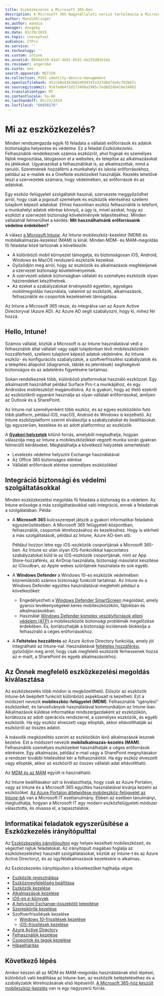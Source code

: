 ```yaml
---
title: Eszközkezelés a Microsoft 365-ben
description: A Microsoft 365 Nagyvállalati verzió tartalmazza a Microsoft Intune-t. Tekintse meg, hogyan nyújt az Intune a mobileszköz-kezelés és a mobilalkalmazás-kezelés a szervezet számára. Olvassa el a gyakori forgatókönyvek és a Microsoft 365 környezetbe telepítése az Intune-nal.
author: MandiOhlinger
ms.author: mandia
manager: dougeby
ms.date: 03/29/2019
ms.topic: conceptual
audience: ITPro
ms.service: ''
ms.technology: ''
ms.custom: intune
ms.assetid: 0649d310-43a7-4b01-85d2-da255d03e1da
ms.reviewer: angerobe
ms.suite: ems
search.appverid: MET150
ms.collection: M365-identity-device-management
ms.openlocfilehash: 452cb8e4163b82d699347a33fd8dfda9c792b6fc
ms.sourcegitcommit: 916fed64f3d173498a2905c7ed8d2d6416e34061
ms.translationtype: MT
ms.contentlocale: hu-HU
ms.lasthandoff: 05/23/2019
ms.locfileid: "66050276"
---
```

# <a name="what-is-device-management"></a>Mi az eszközkezelés? 

Minden rendszergazda egyik fő feladata a vállalati erőforrások és adatok biztonságba helyezése és védelme. Ez a feladat *Eszközkezelés*. Felhasználók rendelkeznek számos eszközről, ahol fognak és személyes fájlok megosztása, látogasson el a websites, és telepítse az alkalmazásokat és játékokat. Ugyanazokat a felhasználókat is, az alkalmazottak, mind a tanulói. Szeretnének hozzáférni a munkahelyi és iskolai erőforrásokhoz, például az e-mailek és a OneNote eszközeiket használják. Kezelés lehetővé teszi a szervezetek számára, hogy védelmében, az erőforrások és az adatokat. 

Egy eszköz-felügyeleti szolgáltatót használ, szervezete meggyőződhet arról, hogy csak a jogosult személyek és eszközök eléréséhez szellemi tulajdont képező adatokat. Ehhez hasonlóan eszköz felhasználók is telefont, a munkahelyi adatok elérése könnyű, a úgy is, mivel azokat, hogy az eszközt a szervezeti biztonsági követelmények teljesítéséhez. Minden vállalatnál felmerülhet a kérdés: **Mit használhatnánk erőforrásaink védelme érdekében?**

A válasz [a Microsoft Intune](https://docs.microsoft.com/intune/introduction-intune). Az Intune mobileszköz-kezelést (MDM) és mobilalkalmazás-kezelést (MAM) is kínál. Minden MDM- és MAM-megoldás fő feladatai közé tartoznak a következők:

- A különböző mobil környezet támogatja, és biztonságosan iOS, Android, Windows és MacOS rendszerű eszközök kezelése.
- Győződjön meg arról, hogy az eszközök és alkalmazások megfeleljenek a szervezet biztonsági követelményeinek.
- A szervezeti adatok biztonságban vállalati és személyes eszközök olyan házirendeket készíthetnek.
- Az ezeket a szabályzatokat érvényesítő egyetlen, egységes mobilmegoldás használata, valamint az eszközök, alkalmazások, felhasználók és csoportok kezelésének támogatása.

Az Intune a Microsoft 365 része, és integrálva van az Azure Active Directoryval (Azure AD). Az Azure AD segít szabályozni, hogy ki, mihez fér hozzá.

## <a name="hello-intune"></a>Hello, Intune!
Számos vállalat, köztük a Microsoft is az Intune használatával védi a felhasználók által vállalati vagy saját tulajdonban lévő mobileszközökön hozzáférhető, szellemi tulajdont képező adatok védelmére. Az Intune eszköz- és konfigurációs szabályzatok, a szoftverfrissítési szabályzatok és a telepítési állapotot (diagramok, táblák és jelentések) segítségével biztonságos és az adatelérés figyelésére tartalmaz.

Sokan rendelkeznek több, különböző platformokat használó eszközzel. Egy alkalmazott használhat például Surface Pro-t a munkájához, és egy Androidos mobileszközt magáncélokra. Az is gyakori, hogy az illető ezekről az eszközökről egyaránt használja az olyan vállalati erőforrásokat, amilyen az Outlook és a SharePoint.

Az Intune-nal személyenként több eszköz, és az egyes eszközökön futó több platform, például iOS, macOS, Android és Windows is kezelhető. Az Intune eszközplatform szerint elválasztja a szabályzatokat és beállításokat. Így egyszerűen, kezelése és az adott platformhoz az eszközök.

A **[Gyakori helyzetek](https://docs.microsoft.com/intune/common-scenarios)** kitűnő forrás, amelyből megtudhatja, hogyan válaszolja meg az Intune a mobileszközökkel végzett munka során gyakran felmerülő kérdéseket. Megtalálhatja a következő helyzetek ismertetését:  
- Levelezés védelme helyszíni Exchange használatával
- Az Office 365 biztonságos elérése
- Vállalati erőforrások elérése személyes eszközökkel

## <a name="integration-with-secure-and-protect-services"></a>Integráció biztonsági és védelmi szolgáltatásokkal
Minden eszközkezelési megoldás fő feladata a biztonság és a védelem. Az Intune erőssége a más szolgáltatásokkal való integráció, ennek a feladatnak a szolgálatában. Példa:

- A **Microsoft 365** kulcsszerepet játszik a gyakori informatikai feladatok egyszerűsítésében. A Microsoft 365 felügyeleti központban, felhasználók, csoportok létrehozásához és kezeléséhez. Hogy is elérheti a más szolgáltatások, például az Intune, Azure AD-ben stb. 

  Például hozzon létre egy iOS-eszközök csoportjának a Microsoft 365-ben. Az Intune ez után olyan iOS-funkciókkal kapcsolatos szabályzatokat küld le az iOS-eszközök csoportjának, mint az App Store-hozzáférés, az AirDrop használata, biztonsági másolatot készítése az iCloudban, az Apple webes szűrőjének használata és sok egyéb.

- A **Windows Defender** a Windows 10-es eszközök védelmében közreműködő számos biztonsági funkciót tartalmaz. Az Intune és a Windows Defender együttes használatával megteheti például a következőket: 

    - Engedélyezheti a [Windows Defender SmartScreen](https://docs.microsoft.com/intune/endpoint-protection-windows-10) megoldást, amely gyanús tevékenységeket keres mobileszközökön, fájlokban és alkalmazásokban. 
    - Használat [Windows Defender komplex veszélyforrások elleni védelem (ATP)](https://docs.microsoft.com/intune/advanced-threat-protection) a mobileszközök biztonsági problémák megelőzése érdekében. És, korlátozhatják a biztonsági incidensek blokkolja a felhasználó a céges erőforrásokhoz.

- A **Feltételes hozzáférés** az Azure Active Directory funkciója, amely jól integrálható az Intune-nal. Használatával [feltételes hozzáférési](https://docs.microsoft.com/intune/conditional-access), győződjön meg arról, hogy csak megfelelő eszközök férhessenek hozzá az e-mailt, a SharePoint és egyéb alkalmazásokhoz. 

## <a name="choose-the-device-management-solution-thats-right-for-you"></a>Az Önnek megfelelő eszközkezelési megoldás kiválasztása

Az eszközkezelés több módon is megközelíthető. Először az eszközök Intune-bA beépített funkciót különböző aspektusait is kezelheti. Ezt a módszert nevezik **mobileszköz-felügyelet (MDM)**. Felhasználók "igénylési" eszközeiket, és tanúsítványok használatával kommunikáljon az Intune-ban. Alkalmazások küldése informatikai rendszergazdaként az eszközökön, korlátozza az adott operációs rendszerrel, a személyes eszközök, és egyéb eszközök. Ha egy eszköz elveszett vagy ellopták, akkor eltávolíthatják az eszközről az összes adatot. 

A második megközelítés szerint az eszközökön lévő alkalmazások lesznek kezelve. Ezt a módszert nevezik **mobilalkalmazás-kezelés (MAM)**. Felhasználók személyes eszközeiket használhatják a céges erőforrások elérésére. Egy alkalmazás, például e-mail vagy a SharePoint megnyitásakor a rendszer további hitelesítést kér a felhasználótól. Ha egy eszköz elveszett vagy ellopták, akkor az eszközről az összes vállalati adat eltávolítható. 

Az [MDM és az MAM](https://docs.microsoft.com/intune/byod-technology-decisions) együtt is használható.

Az Intune beállításakor azt is kiválaszthatja, hogy csak az Azure Portalon, vagy az Intune és a Microsoft 365 együttes használatával kívánja kezelni az eszközöket. [Az Azure Portalon áttelepítése mobileszköz-felügyelet az Intune-bA](https://www.microsoft.com/itshowcase/Article/Content/1042/Migrating-mobile-device-management-to-Intune-in-the-Azure-portal) van a Microsoft IT esettanulmány. Ebben az esetben tanulmányi, megtudhatja, hogyan a Microsoft IT egy modern eszközfelügyeleti módszer választotta, és olvassa el, a tapasztalatok.

## <a name="simplify-it-tasks-using-the-device-management-dashboard"></a>Informatikai feladatok egyszerűsítése a Eszközkezelés irányítópulttal

Az [Eszközkezelés irányítópulton](https://devicemanagement.portal.azure.com/) egy helyen kezelheti mobileszközeit, és végezhet rajtuk feladatokat. Az irányítópult magában foglalja az eszközkezeléshez használt szolgáltatásokat, köztük az Intune-t és az Azure Active Directoryt, és az ügyfélalkalmazások kezelésére is alkalmas. 

Az Eszközkezelés irányítópulton a következőket hajthatja végre:

- [Eszközök regisztrálása](https://docs.microsoft.com/intune/device-enrollment)
- [Eszközmegfelelőség beállítása](https://docs.microsoft.com/intune/device-compliance-get-started)
- [Eszközök kezelése](https://docs.microsoft.com/intune/device-management)
- [Alkalmazások kezelése](https://docs.microsoft.com/intune/app-management)  
- [iOS-es e-könyvek](https://docs.microsoft.com/intune/vpp-ebooks-ios)  
- [A helyszíni Exchange-összekötő telepítése](https://docs.microsoft.com/intune/exchange-connector-install)  
- [Szerepkörök kezelése](https://docs.microsoft.com/intune/role-based-access-control)  
- Szoftverfrissítések kezelése
  - [Windows 10-frissítések kezelése](https://docs.microsoft.com/intune/windows-update-for-business-configure)  
  - [iOS-frissítések kezelése](https://docs.microsoft.com/intune/software-updates-ios)  
- [Azure Active Directory](https://docs.microsoft.com/azure/active-directory)  
- [Felhasználók kezelése](https://docs.microsoft.com/azure/active-directory/fundamentals/add-users-azure-active-directory)
- [Csoportok és tagok kezelése](https://docs.microsoft.com/azure/active-directory/fundamentals/active-directory-manage-groups)
- [Hibaelhárítás](https://docs.microsoft.com/intune/help-desk-operators)

## <a name="next-step"></a>Következő lépés
Amikor készen áll az MDM és MAM-megoldás használatának első lépései, különböző való beállítása az Intune-ban, az eszközök beléptetéséhez és a szabályzatok létrehozásának első lépéseiről. [A Microsoft 365-höz készült mobileszköz-kezelés](https://docs.microsoft.com/microsoft-365/enterprise/mobility-infrastructure) van is egy nagyszerű forrás.
